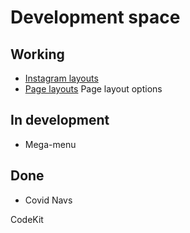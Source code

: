 # Development space 

## Working

- <a href="../instagram">Instagram layouts</a>
- <a href="../instagram">Page layouts</a>
Page layout options

## In development

- Mega-menu

## Done

- Covid Navs


CodeKit